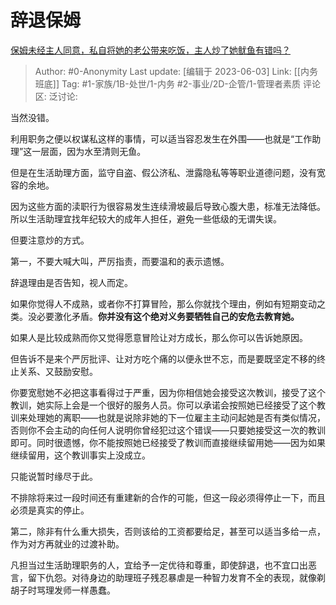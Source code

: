 # 辞退保姆
[保姆未经主人同意，私自将她的老公带来吃饭，主人炒了她鱿鱼有错吗？](https://www.zhihu.com/question/502844356/answer/3057709168)

> Author: #0-Anonymity
> Last update: [编辑于 2023-06-03]
> Link: [[内务班底]]
> Tag: #1-家族/1B-处世/1-内务 #2-事业/2D-企管/1-管理者素质 
> 评论区:
> 泛讨论:

当然没错。

利用职务之便以权谋私这样的事情，可以适当容忍发生在外围——也就是“工作助理”这一层面，因为水至清则无鱼。

但是在生活助理方面，监守自盗、假公济私、泄露隐私等等职业道德问题，没有宽容的余地。

因为这些方面的渎职行为很容易发生连续滑坡最后导致心腹大患，标准无法降低。所以生活助理宜找年纪较大的成年人担任，避免一些低级的无谓失误。

但要注意炒的方式。

第一，不要大喊大叫，严厉指责，而要温和的表示遗憾。

辞退理由是否告知，视人而定。

如果你觉得人不成熟，或者你不打算冒险，那么你就找个理由，例如有短期变动之类。没必要激化矛盾。**你并没有这个绝对义务要牺牲自己的安危去教育她。**

如果人是比较成熟而你又觉得愿意冒险让对方成长，那么你可以告诉她原因。

但告诉不是来个严厉批评、让对方吃个痛的以便永世不忘，而是要既坚定不移的终止关系、又鼓励安慰。

你要宽慰她不必把这事看得过于严重，因为你相信她会接受这次教训，接受了这个教训，她实际上会是一个很好的服务人员。你可以承诺会按照她已经接受了这个教训来处理她的离职——也就是说除非她的下一位雇主主动问起她是否有类似情况，否则你不会主动的向任何人说明你曾经犯过这个错误——只要她接受这一次的教训即可。同时很遗憾，你不能按照她已经接受了教训而直接继续留用她——因为如果继续留用，这个教训事实上没成立。

只能说暂时缘尽于此。

不排除将来过一段时间还有重建新的合作的可能，但这一段必须得停止一下，而且必须是真实的停止。

第二，除非有什么重大损失，否则该给的工资都要给足，甚至可以适当多给一点，作为对方再就业的过渡补助。

凡担当过生活助理职务的人，宜给予一定优待和尊重，即使辞退，也不宜口出恶言，留下仇怨。对待身边的助理班子残忍暴虐是一种智力发育不全的表现，就像剃胡子时骂理发师一样愚蠢。